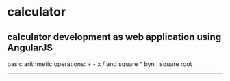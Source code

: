 # calculator
calculator development as web application using AngularJS
----------
basic arithmetic operations: + - x / and square ^ byn , square root

----------
